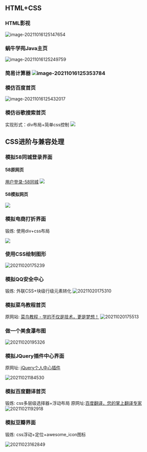 ## <span id = "21S1W1">  HTML+CSS

### HTML影视

![image-20211016125147654](http://picbed.tgz666.top/20211016125147.png?roundPic/radius/25%7CimageView2/2/w/1000/h/1618)

### 蜗牛学苑Java主页

![image-20211016125249759](http://picbed.tgz666.top/20211016125249.png?roundPic/radius/25%7CimageView2/2/w/1000/h/1618)

### 简易计算器 ![image-20211016125353784](http://picbed.tgz666.top/20211016125353.png?roundPic/radius/25%7CimageView2/2/w/1000/h/1618)

### 模仿百度首页

![image-20211016125432017](http://picbed.tgz666.top/20211016125432.png?roundPic/radius/25%7CimageView2/2/w/1000/h/1618)

### 模仿谷歌搜索首页
实现形式：div布局+简单css控制
![](http://picbed.tgz666.top/20211016151401.png?roundPic/radius/25%7CimageView2/2/w/1000/h/1618)


## <span id = "21S1W2">  CSS进阶与兼容处理
### 模拟58同城登录界面
#### 58原网页
[用户登录-58同城](https://passport.58.com/login/ )
![](http://picbed.tgz666.top/20211018192111.png?roundPic/radius/25%7CimageView2/2/w/1000/h/1618)

#### 58模拟网页
![](http://picbed.tgz666.top/20211018192103.png?roundPic/radius/25%7CimageView2/2/w/1000/h/1618)



### 模拟电商打折界面
锻炼: 使用div+css布局

![](http://picbed.tgz666.top/20211019173756.png?roundPic/radius/25%7CimageView2/2/w/1000/h/1618)




### 使用CSS绘制图形
![20211020175239](http://picbed.tgz666.top/20211020175239.png?roundPic/radius/25|imageView2/2/w/1000/h/1618)


### 模拟QQ安全中心
锻炼: 外联CSS+块级行级元素转化
![20211020175310](http://picbed.tgz666.top/20211020175310.png?roundPic/radius/25|imageView2/2/w/1000/h/1618)


### 模拟菜鸟教程首页
原网站: [菜鸟教程 - 学的不仅是技术，更是梦想！](https://www.runoob.com )
![20211020175513](http://picbed.tgz666.top/20211020175513.png?roundPic/radius/25|imageView2/2/w/1000/h/1618)



### 做一个美食瀑布图
![20211020195326](http://picbed.tgz666.top/20211020195326.png?roundPic/radius/25|imageView2/2/w/1000/h/1618)



### 模拟JQuery插件中心界面
原网址: [jQuery个人中心插件](https://www.jq22.com/jquery-plugins%E4%B8%AA%E4%BA%BA%E4%B8%AD%E5%BF%83-1-jq )

![20211021184530](http://picbed.tgz666.top/20211021184530.png?roundPic/radius/25|imageView2/2/w/1000/h/1618)


### 模拟百度翻译首页
锻炼: css多层级选择器+浮动布局 
原网址:[百度翻译，您的掌上翻译专家](https://fanyi.baidu.com/appdownload/download.html?tab=desktop&fr=pcplugin )
![20211021192918](http://picbed.tgz666.top/20211021192918.png?roundPic/radius/25|imageView2/2/w/1000/h/1618)


### 模拟豆瓣界面
锻炼: css浮动+定位+awesome_icon图标

![20211023162849](http://picbed.tgz666.top/20211023162849.png?roundPic/radius/25|imageView2/2/w/1000/h/1618)




